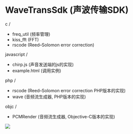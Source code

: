 WaveTransSdk (声波传输SDK)
============

c /
- freq_util (频率管理)
- kiss_fft (FFT)
- rscode (Reed–Solomon error correction)

javascript /
- chirp.js (声音发送端的js的实现)
- example.html (调用实例)

php /
- rscode (Reed–Solomon error correction PHP版本的实现)
- wave (音频流生成器, PHP版本的实现)

objc /
- PCMRender (音频流生成器, Objective-C版本的实现)




[![](http://service.t.sina.com.cn/widget/qmd/1656360925/02781ba4/4.png)](http://weibo.com/smcz)
